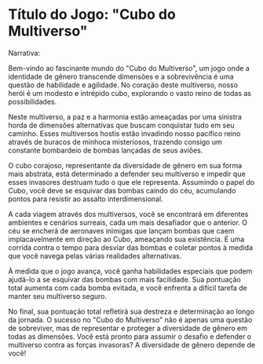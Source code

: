 # Título do Jogo: "Cubo do Multiverso"

Narrativa:

Bem-vindo ao fascinante mundo do "Cubo do Multiverso", um jogo onde a identidade de gênero transcende dimensões e a sobrevivência é uma questão de habilidade e agilidade. No coração deste multiverso, nosso herói é um modesto e intrépido cubo, explorando o vasto reino de todas as possibilidades.

Neste multiverso, a paz e a harmonia estão ameaçadas por uma sinistra horda de dimensões alternativas que buscam conquistar tudo em seu caminho. Esses multiversos hostis estão invadindo nosso pacífico reino através de buracos de minhoca misteriosos, trazendo consigo um constante bombardeio de bombas lançadas de seus aviões.

O cubo corajoso, representante da diversidade de gênero em sua forma mais abstrata, está determinado a defender seu multiverso e impedir que esses invasores destruam tudo o que ele representa. Assumindo o papel do Cubo, você deve se esquivar das bombas caindo do céu, acumulando pontos para resistir ao assalto interdimensional.

A cada viagem através dos multiversos, você se encontrará em diferentes ambientes e cenários surreais, cada um mais desafiador que o anterior. O céu se encherá de aeronaves inimigas que lançam bombas que caem implacavelmente em direção ao Cubo, ameaçando sua existência. É uma corrida contra o tempo para desviar das bombas e coletar pontos à medida que você navega pelas várias realidades alternativas.

À medida que o jogo avança, você ganha habilidades especiais que podem ajudá-lo a se esquivar das bombas com mais facilidade. Sua pontuação total aumenta com cada bomba evitada, e você enfrenta a difícil tarefa de manter seu multiverso seguro.

No final, sua pontuação total refletirá sua destreza e determinação ao longo da jornada. O sucesso no "Cubo do Multiverso" não é apenas uma questão de sobreviver, mas de representar e proteger a diversidade de gênero em todas as dimensões. Você está pronto para assumir o desafio e defender o multiverso contra as forças invasoras? A diversidade de gênero depende de você!
